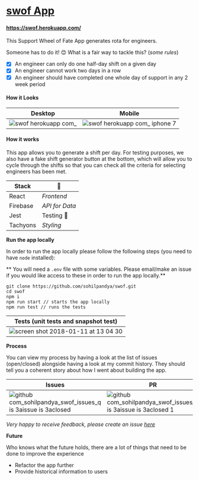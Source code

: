 # [swof App](https://swof.herokuapp.com/)

#### https://swof.herokuapp.com/

This Support Wheel of Fate App generates rota for engineers.

Someone has to do it! :blush:
What is a fair way to tackle this? (_some rules_)
- [x] An engineer can only do one half-day shift on a given day
- [x] An engineer cannot work two days in a row
- [x] An engineer should have completed one whole day of support in any 2 week period

#### How it Looks
| Desktop | Mobile |
| --- | --- |
| ![swof herokuapp com_](https://user-images.githubusercontent.com/2305591/34825777-b8173c20-f6cb-11e7-91f1-4dab76996934.png) | ![swof herokuapp com_ iphone 7](https://user-images.githubusercontent.com/2305591/34825796-d4d51d8c-f6cb-11e7-8116-d29d9b1ceb06.png) |

#### How it works
This app allows you to generate a shift per day. For testing purposes, we also have a fake shift generator button at the bottom, which will allow you to cycle through the shifts so that you can check all the criteria for selecting engineers has been met.

| **Stack** | 🤔  |
| --- | --- |
| React | _Frontend_ |
| Firebase | _API for Data_ |
| Jest | Testing 🎉  |
| Tachyons | _Styling_ |

**Run the app locally**

In order to run the app locally please follow the following steps (you need to have `node` installed):

** You will need a `.env` file with some variables. Please email/make an issue if you would like access to these in order to run the app locally.**

```
git clone https://github.com/sohilpandya/swof.git
cd swof
npm i
npm run start // starts the app locally
npm run test // runs the tests
```
| Tests (unit tests and snapshot test) |
| --- |
| ![screen shot 2018-01-11 at 13 04 30](https://user-images.githubusercontent.com/2305591/35150247-99c39240-fd11-11e7-8d11-70445b04bebb.png) |

**Process**

You can view my process by having a look at the list of issues (open/closed) alongside having a look at my commit history. They should tell you a coherent story about how I went about building the app.

| Issues | PR | Commit |
| --- | --- | --- |
| ![github com_sohilpandya_swof_issues_q is 3aissue is 3aclosed](https://user-images.githubusercontent.com/2305591/34826052-fb01f132-f6cc-11e7-8ca9-f01068e5a066.png) | ![github com_sohilpandya_swof_issues_q is 3aissue is 3aclosed 1](https://user-images.githubusercontent.com/2305591/34826064-03ec07d8-f6cd-11e7-8145-c536569306ad.png) | ![github com_sohilpandya_swof_issues_q is 3aissue is 3aclosed 2](https://user-images.githubusercontent.com/2305591/34826074-09bdc976-f6cd-11e7-8d61-4274c0126cf4.png) |

_Very happy to receive feedback, please create an issue [here](https://github.com/sohilpandya/swof/issues/new)_

**Future**

Who knows what the future holds, there are a lot of things that need to be done to improve the experience
- Refactor the app further
- Provide historical information to users
